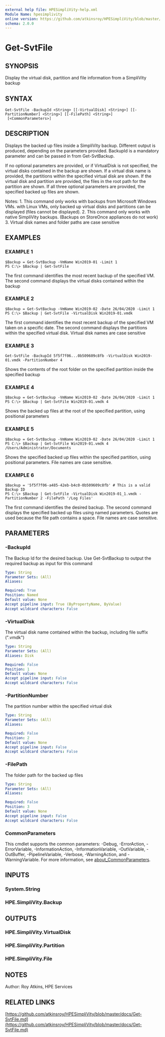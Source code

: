 ```yaml
---
external help file: HPESimpliVity-help.xml
Module Name: hpesimplivity
online version: https://github.com/atkinsroy/HPESimpliVity/blob/master/docs/Get-SvtFile.md
schema: 2.0.0
---
```


# Get-SvtFile

## SYNOPSIS
Display the virtual disk, partition and file information from a SimpliVity backup

## SYNTAX

```
Get-SvtFile -BackupId <String> [[-VirtualDisk] <String>] [[-PartitionNumber] <String>] [[-FilePath] <String>]
 [<CommonParameters>]
```

## DESCRIPTION
Displays the backed up files inside a SimpliVity backup.
Different output is produced, depending on the
parameters provided.
BackupId is a mandatory parameter and can be passed in from Get-SvtBackup.

If no optional parameters are provided, or if VirtualDisk is not specified, the virtual disks contained
in the backup are shown.
If a virtual disk name is provided, the partitions within the specified virtual
disk are shown.
If the virtual disk and partition are provided, the files in the root path for the partition
are shown.
If all three optional parameters are provided, the specified backed up files are shown.

Notes:
1.
This command only works with backups from Microsoft Windows VMs.
with Linux VMs, only backed up 
   virtual disks and partitions can be displayed (files cannot be displayed).
2.
This command only works with native SimpliVity backups.
(Backups on StoreOnce appliances do not work)
3.
Virtual disk names and folder paths are case sensitive

## EXAMPLES

### EXAMPLE 1
```
$Backup = Get-SvtBackup -VmName Win2019-01 -Limit 1
PS C:\> $Backup | Get-SvtFile
```

The first command identifies the most recent backup of the specified VM.
The second command displays the virtual disks contained within the backup

### EXAMPLE 2
```
$Backup = Get-SvtBackup -VmName Win2019-02 -Date 26/04/2020 -Limit 1
PS C:\> $Backup | Get-SvtFile -VirtualDisk Win2019-01.vmdk
```

The first command identifies the most recent backup of the specified VM taken on a specific date.
The second command displays the partitions within the specified virtual disk.
Virtual disk names are
case sensitive

### EXAMPLE 3
```
Get-SvtFile -BackupId 5f5f7f06...0b509609c8fb -VirtualDisk Win2019-01.vmdk -PartitionNumber 4
```

Shows the contents of the root folder on the specified partition inside the specified backup

### EXAMPLE 4
```
$Backup = Get-SvtBackup -VmName Win2019-02 -Date 26/04/2020 -Limit 1
PS C:\> $Backup | Get-SvtFile Win2019-01.vmdk 4
```

Shows the backed up files at the root of the specified partition, using positional parameters

### EXAMPLE 5
```
$Backup = Get-SvtBackup -VmName Win2019-02 -Date 26/04/2020 -Limit 1
PS C:\> $Backup | Get-SvtFile Win2019-01.vmdk 4 /Users/Administrator/Documents
```

Shows the specified backed up files within the specified partition, using positional parameters.
File
names are case sensitive.

### EXAMPLE 6
```
$Backup = '5f5f7f06-a485-42eb-b4c0-0b509609c8fb' # This is a valid Backup ID
PS C:\> $Backup | Get-SvtFile -VirtualDisk Win2019-01_1.vmdk -PartitionNumber 2 -FilePath '/Log Files'
```

The first command identifies the desired backup.
The second command displays the specified backed up
files using named parameters.
Quotes are used because the file path contains a space.
File names are
case sensitive.

## PARAMETERS

### -BackupId
The Backup Id for the desired backup.
Use Get-SvtBackup to output the required backup as input for
this command

```yaml
Type: String
Parameter Sets: (All)
Aliases:

Required: True
Position: Named
Default value: None
Accept pipeline input: True (ByPropertyName, ByValue)
Accept wildcard characters: False
```

### -VirtualDisk
The virtual disk name contained within the backup, including file suffix (".vmdk")

```yaml
Type: String
Parameter Sets: (All)
Aliases: Disk

Required: False
Position: 1
Default value: None
Accept pipeline input: False
Accept wildcard characters: False
```

### -PartitionNumber
The partition number within the specified virtual disk

```yaml
Type: String
Parameter Sets: (All)
Aliases:

Required: False
Position: 2
Default value: None
Accept pipeline input: False
Accept wildcard characters: False
```

### -FilePath
The folder path for the backed up files

```yaml
Type: String
Parameter Sets: (All)
Aliases:

Required: False
Position: 3
Default value: None
Accept pipeline input: False
Accept wildcard characters: False
```

### CommonParameters
This cmdlet supports the common parameters: -Debug, -ErrorAction, -ErrorVariable, -InformationAction, -InformationVariable, -OutVariable, -OutBuffer, -PipelineVariable, -Verbose, -WarningAction, and -WarningVariable. For more information, see [about_CommonParameters](http://go.microsoft.com/fwlink/?LinkID=113216).

## INPUTS

### System.String
### HPE.SimpliVity.Backup
## OUTPUTS

### HPE.SimpliVity.VirtualDisk
### HPE.SimpliVity.Partition
### HPE.SimpliVity.File
## NOTES
Author: Roy Atkins, HPE Services

## RELATED LINKS

[https://github.com/atkinsroy/HPESimpliVity/blob/master/docs/Get-SvtFile.md](https://github.com/atkinsroy/HPESimpliVity/blob/master/docs/Get-SvtFile.md)

